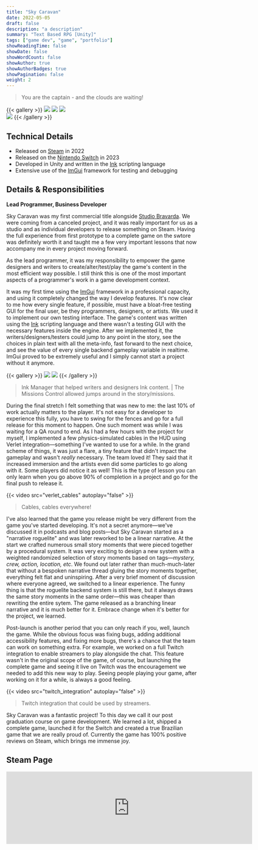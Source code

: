 ```yaml
---
title: "Sky Caravan"
date: 2022-05-05
draft: false
description: "a description"
summary: "Text Based RPG [Unity]"
tags: ["game dev", "game", "portfolio"]
showReadingTime: false
showDate: false
showWordCount: false
showAuthor: true
showAuthorBadges: true
showPagination: false
weight: 2
---
```


> You are the captain - and the clouds are waiting!

{{< gallery >}}
  <img src="a1.png" class="grid-w33" />
  <img src="a2.png" class="grid-w33" /> 
  <img src="a3.png" class="grid-w33" />   
  <img src="a4.png" class="grid-w33" />
{{< /gallery >}}

## Technical Details

- Released on [Steam](https://store.steampowered.com/app/1792270/Sky_Caravan/) in 2022
- Released on the [Nintendo Switch](https://www.nintendo.com/us/store/products/sky-caravan-switch/) in 2023 
- Developed in Unity and written in the [Ink](https://github.com/inkle/ink) scripting language
- Extensive use of the [ImGui](https://github.com/ocornut/imgui) framework for testing and debugging

## Details & Responsibilities

**Lead Programmer, Business Developer**

Sky Caravan was my first commercial title alongside [Studio Bravarda](https://studiobravarda.com/). We were coming from a canceled project, and it was really important for us as a studio and as individual developers to release something on Steam. Having the full experience from first prototype to a complete game on the swtore was definitely worth it and taught me a few very important lessons that now accompany me in every project moving forward.

As the lead programmer, it was my responsibility to empower the game designers and writers to create/alter/test/play the game's content in the most efficient way possible. I still think this is one of the most important aspects of a programmer's work in a game development context. 

It was my first time using the [ImGui](https://github.com/ocornut/imgui) framework in a professional capacity, and using it completely changed the way I develop features. It's now clear to me how every single feature, if possible, must have a bloat-free testing GUI for the final user, be they programmers, designers, or artists. We used it to implement our own testing interface. The game's content was written using the [Ink](https://github.com/inkle/ink) scripting language and there wasn't a testing GUI with the necessary features inside the engine. After we implemented it, the writers/designers/testers could jump to any point in the story, see the choices in plain text with all the meta-info, fast forward to the next choice, and see the value of every single backend gameplay variable in realtime. ImGui proved to be extremely useful and I simply cannot start a project without it anymore.

{{< gallery >}}
  <img src="imgui_1.png" class="grid-w50" />
  <img src="imgui_2.png" class="grid-w50" /> 
{{< /gallery >}}

> Ink Manager that helped writers and designers Ink content. | 
> The Missions Control allowed jumps around in the story/missions.

During the final stretch I felt something that was new to me: the last 10% of work actually matters to the player. It's not easy for a developer to experience this fully, you have to swing for the fences and go for a full release for this moment to happen. One such moment was while I was waiting for a QA round to end. As I had a few hours with the project for myself, I implemented a few physics-simulated cables in the HUD using Verlet integration—something I've wanted to use for a while. In the grand scheme of things, it was just a flare, a tiny feature that didn't impact the gameplay and wasn't *really* necessary. The team loved it! They said that it increased immersion and the artists even did some particles to go along with it. Some players did notice it as well! This is the type of lesson you can only learn when you go above 90% of completion in a project and go for the final push to release it.

{{< video src="verlet_cables" autoplay="false" >}}

> Cables, cables everywhere!

I've also learned that the game you release might be very different from the game you've started developing. It's not a secret anymore—we've discussed it in podcasts and blog posts—but Sky Caravan started as a "narrative roguelite" and was later reworked to be a linear narrative. At the start we crafted numerous small story moments that were pieced together by a procedural system. It was very exciting to design a new system with a weighted randomized selection of story moments based on tags—*mystery, crew, action, location, etc*. We found out later rather than much-much-later that without a bespoken narrative thread gluing the story moments together, everything felt flat and uninspiring. After a very brief moment of discussion where everyone agreed, we switched to a linear experience. The funny thing is that the roguelite backend system is still there, but it always draws the same story moments in the same order—this was cheaper than rewriting the entire sytem. The game released as a branching linear narrative and it is much better for it. Embrace change when it's better for the project, we learned.

Post-launch is another period that you can only reach if you, well, launch the game. While the obvious focus was fixing bugs, adding additional accessibility features, and fixing more bugs, there's a chance that the team can work on something extra. For example, we worked on a full Twitch integration to enable streamers to play alongside the chat. This feature wasn't in the original scope of the game, of course, but launching the complete game and seeing it live on Twitch was the encouragement we needed to add this new way to play. Seeing people playing your game, after working on it for a while, is always a good feeling.

{{< video src="twitch_integration" autoplay="false" >}}

> Twitch integration that could be used by streamers.

Sky Caravan was a fantastic project! To this day we call it our post graduation course on game development. We learned a lot, shipped a complete game, launched it for the Switch and created a true Brazilian game that we are really proud of. Currently the game has 100% positive reviews on Steam, which brings me immense joy.

## Steam Page 

<iframe src="https://store.steampowered.com/widget/1792270/" frameborder="0" width="646" height="190"></iframe>